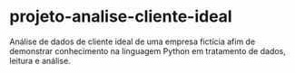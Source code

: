 # projeto-analise-cliente-ideal
Análise de dados de cliente ideal de uma empresa fictícia afim de demonstrar conhecimento na linguagem Python
em tratamento de dados, leitura e análise.
